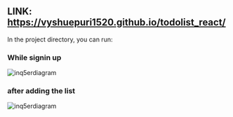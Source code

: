 

## LINK:  https://vyshuepuri1520.github.io/todolist_react/
In the project directory, you can run:
### While signin up
![inq5erdiagram](https://github.com/vyshuepuri1520/todolist_react/assets/130962754/310795ef-81c3-4c53-b940-27cd2c392081)

### after adding the list
![inq5erdiagram](https://github.com/vyshuepuri1520/todolist_react/assets/130962754/508a579d-d96d-44ac-9e2e-5304bd12dd27)





